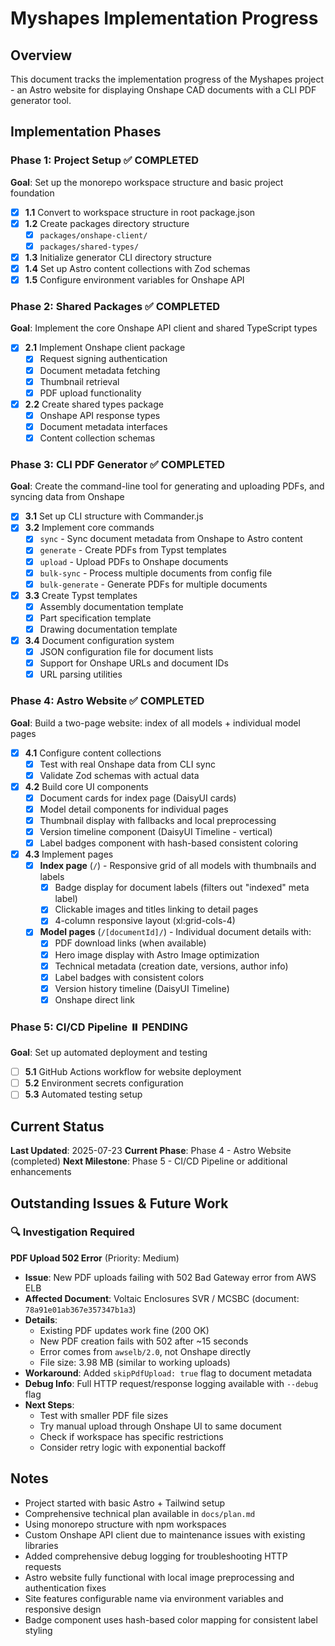# Myshapes Implementation Progress

## Overview
This document tracks the implementation progress of the Myshapes project - an Astro website for displaying Onshape CAD documents with a CLI PDF generator tool.

## Implementation Phases

### Phase 1: Project Setup ✅ COMPLETED
**Goal**: Set up the monorepo workspace structure and basic project foundation

- [x] **1.1** Convert to workspace structure in root package.json
- [x] **1.2** Create packages directory structure
  - [x] `packages/onshape-client/`
  - [x] `packages/shared-types/`
- [x] **1.3** Initialize generator CLI directory structure
- [x] **1.4** Set up Astro content collections with Zod schemas
- [x] **1.5** Configure environment variables for Onshape API

### Phase 2: Shared Packages ✅ COMPLETED
**Goal**: Implement the core Onshape API client and shared TypeScript types

- [x] **2.1** Implement Onshape client package
  - [x] Request signing authentication
  - [x] Document metadata fetching
  - [x] Thumbnail retrieval
  - [x] PDF upload functionality
- [x] **2.2** Create shared types package
  - [x] Onshape API response types
  - [x] Document metadata interfaces
  - [x] Content collection schemas

### Phase 3: CLI PDF Generator ✅ COMPLETED
**Goal**: Create the command-line tool for generating and uploading PDFs, and syncing data from Onshape

- [x] **3.1** Set up CLI structure with Commander.js
- [x] **3.2** Implement core commands
  - [x] `sync` - Sync document metadata from Onshape to Astro content
  - [x] `generate` - Create PDFs from Typst templates  
  - [x] `upload` - Upload PDFs to Onshape documents
  - [x] `bulk-sync` - Process multiple documents from config file
  - [x] `bulk-generate` - Generate PDFs for multiple documents
- [x] **3.3** Create Typst templates
  - [x] Assembly documentation template
  - [x] Part specification template  
  - [x] Drawing documentation template
- [x] **3.4** Document configuration system
  - [x] JSON configuration file for document lists
  - [x] Support for Onshape URLs and document IDs
  - [x] URL parsing utilities

### Phase 4: Astro Website ✅ COMPLETED
**Goal**: Build a two-page website: index of all models + individual model pages

- [x] **4.1** Configure content collections
  - [x] Test with real Onshape data from CLI sync
  - [x] Validate Zod schemas with actual data
- [x] **4.2** Build core UI components
  - [x] Document cards for index page (DaisyUI cards)
  - [x] Model detail components for individual pages
  - [x] Thumbnail display with fallbacks and local preprocessing
  - [x] Version timeline component (DaisyUI Timeline - vertical)
  - [x] Label badges component with hash-based consistent coloring
- [x] **4.3** Implement pages
  - [x] **Index page** (`/`) - Responsive grid of all models with thumbnails and labels
    - [x] Badge display for document labels (filters out "indexed" meta label)
    - [x] Clickable images and titles linking to detail pages
    - [x] 4-column responsive layout (xl:grid-cols-4)
  - [x] **Model pages** (`/[documentId]/`) - Individual document details with:
    - [x] PDF download links (when available)
    - [x] Hero image display with Astro Image optimization
    - [x] Technical metadata (creation date, versions, author info)
    - [x] Label badges with consistent colors
    - [x] Version history timeline (DaisyUI Timeline)
    - [x] Onshape direct link

### Phase 5: CI/CD Pipeline ⏸️ PENDING
**Goal**: Set up automated deployment and testing

- [ ] **5.1** GitHub Actions workflow for website deployment
- [ ] **5.2** Environment secrets configuration
- [ ] **5.3** Automated testing setup

## Current Status

**Last Updated**: 2025-07-23
**Current Phase**: Phase 4 - Astro Website (completed)
**Next Milestone**: Phase 5 - CI/CD Pipeline or additional enhancements

## Outstanding Issues & Future Work

### 🔍 Investigation Required

**PDF Upload 502 Error** (Priority: Medium)
- **Issue**: New PDF uploads failing with 502 Bad Gateway error from AWS ELB
- **Affected Document**: Voltaic Enclosures SVR / MCSBC (document: `78a91e01ab367e357347b1a3`)
- **Details**: 
  - Existing PDF updates work fine (200 OK)
  - New PDF creation fails with 502 after ~15 seconds
  - Error comes from `awselb/2.0`, not Onshape directly
  - File size: 3.98 MB (similar to working uploads)
- **Workaround**: Added `skipPdfUpload: true` flag to document metadata
- **Debug Info**: Full HTTP request/response logging available with `--debug` flag
- **Next Steps**: 
  - Test with smaller PDF file sizes
  - Try manual upload through Onshape UI to same document
  - Check if workspace has specific restrictions
  - Consider retry logic with exponential backoff

## Notes

- Project started with basic Astro + Tailwind setup
- Comprehensive technical plan available in `docs/plan.md`
- Using monorepo structure with npm workspaces
- Custom Onshape API client due to maintenance issues with existing libraries
- Added comprehensive debug logging for troubleshooting HTTP requests
- Astro website fully functional with local image preprocessing and authentication fixes
- Site features configurable name via environment variables and responsive design
- Badge component uses hash-based color mapping for consistent label styling